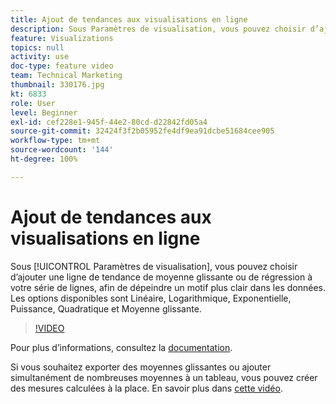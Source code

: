 ```yaml
---
title: Ajout de tendances aux visualisations en ligne
description: Sous Paramètres de visualisation, vous pouvez choisir d’ajouter une ligne de tendance de moyenne glissante ou de régression à votre série de lignes, afin de dépeindre un motif plus clair dans les données. Les options disponibles sont Linéaire, Logarithmique, Exponentielle, Puissance, Quadratique et Moyenne glissante.
feature: Visualizations
topics: null
activity: use
doc-type: feature video
team: Technical Marketing
thumbnail: 330176.jpg
kt: 6833
role: User
level: Beginner
exl-id: cef228e1-945f-44e2-80cd-d22842fd05a4
source-git-commit: 32424f3f2b05952fe4df9ea91dcbe51684cee905
workflow-type: tm+mt
source-wordcount: '144'
ht-degree: 100%

---
```


# Ajout de tendances aux visualisations en ligne

Sous [!UICONTROL Paramètres de visualisation], vous pouvez choisir d’ajouter une ligne de tendance de moyenne glissante ou de régression à votre série de lignes, afin de dépeindre un motif plus clair dans les données. Les options disponibles sont Linéaire, Logarithmique, Exponentielle, Puissance, Quadratique et Moyenne glissante.

>[!VIDEO](https://video.tv.adobe.com/v/330176/?quality=12&learn=on)

Pour plus d’informations, consultez la [documentation](https://experienceleague.adobe.com/docs/analytics/analyze/analysis-workspace/visualizations/line.html?lang=fr#analysis-workspace).

Si vous souhaitez exporter des moyennes glissantes ou ajouter simultanément de nombreuses moyennes à un tableau, vous pouvez créer des mesures calculées à la place. En savoir plus dans [cette vidéo](https://experienceleague.adobe.com/docs/analytics-learn/tutorials/analysis-workspace/visualizations/using-the-cumulative-average-function-to-apply-metric-smoothing.html?lang=fr#analysis-workspace).
